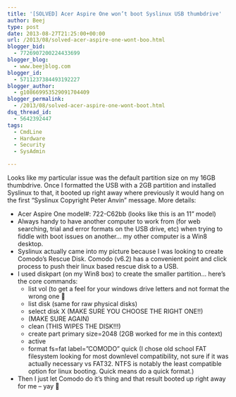 ```yaml
---
title: '[SOLVED] Acer Aspire One won’t boot Syslinux USB thumbdrive'
author: Beej
type: post
date: 2013-08-27T21:25:00+00:00
url: /2013/08/solved-acer-aspire-one-wont-boo.html
blogger_bid:
  - 7726907200224433699
blogger_blog:
  - www.beejblog.com
blogger_id:
  - 5711237384493192227
blogger_author:
  - g108669953529091704409
blogger_permalink:
  - /2013/08/solved-acer-aspire-one-wont-boot.html
dsq_thread_id:
  - 5642392447
tags:
  - CmdLine
  - Hardware
  - Security
  - SysAdmin

---
```

Looks like my particular issue was the default partition size on my 16GB thumbdrive. Once I formatted the USB with a 2GB partition and installed Syslinux to that, it booted up right away where previously it would hang on the first “Syslinux Copyright Peter Anvin” message. More details: 

  * Acer Aspire One model#: 722-C62bb (looks like this is an 11” model) 
  * Always handy to have another computer to work from (for web searching, trial and error formats on the USB drive, etc) when trying to fiddle with boot issues on another… my other computer is a Win8 desktop. 
  * Syslinux actually came into my picture because I was looking to create Comodo’s Rescue Disk. Comodo (v6.2) has a convenient point and click process to push their linux based rescue disk to a USB. 
  * I used diskpart (on my Win8 box) to create the smaller partition… here’s the core commands: 
      * list vol (to get a feel for your windows drive letters and not format the wrong one 🙂 
      * list disk (same for raw physical disks) 
      * select disk X (MAKE SURE YOU CHOOSE THE RIGHT ONE!!) 
      * (MAKE SURE AGAIN) 
      * clean (THIS WIPES THE DISK!!!) 
      * create part primary size=2048 (2GB worked for me in this context) 
      * active 
      * format fs=fat label=”COMODO” quick (I chose old school FAT filesystem looking for most downlevel compatibility, not sure if it was actually necessary vs FAT32. NTFS is notably the least compatible option for linux booting. Quick means do a quick format.) 
  * Then I just let Comodo do it’s thing and that result booted up right away for me – yay 🙂